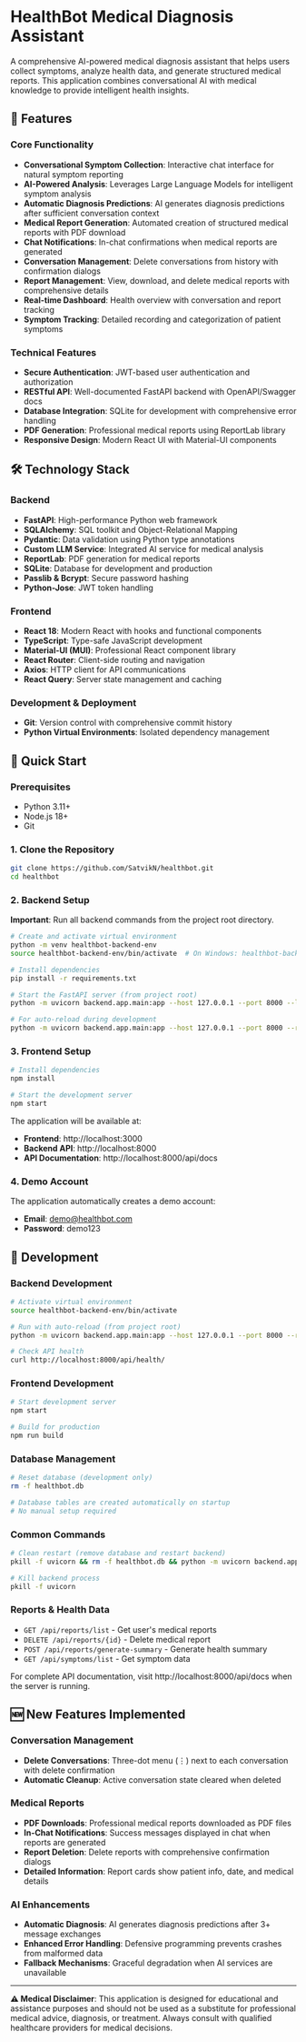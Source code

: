 # HealthBot Medical Diagnosis Assistant

A comprehensive AI-powered medical diagnosis assistant that helps users collect symptoms, analyze health data, and generate structured medical reports. This application combines conversational AI with medical knowledge to provide intelligent health insights.

## 🏥 Features

### Core Functionality
- **Conversational Symptom Collection**: Interactive chat interface for natural symptom reporting
- **AI-Powered Analysis**: Leverages Large Language Models for intelligent symptom analysis
- **Automatic Diagnosis Predictions**: AI generates diagnosis predictions after sufficient conversation context
- **Medical Report Generation**: Automated creation of structured medical reports with PDF download
- **Chat Notifications**: In-chat confirmations when medical reports are generated
- **Conversation Management**: Delete conversations from history with confirmation dialogs
- **Report Management**: View, download, and delete medical reports with comprehensive details
- **Real-time Dashboard**: Health overview with conversation and report tracking
- **Symptom Tracking**: Detailed recording and categorization of patient symptoms

### Technical Features
- **Secure Authentication**: JWT-based user authentication and authorization
- **RESTful API**: Well-documented FastAPI backend with OpenAPI/Swagger docs
- **Database Integration**: SQLite for development with comprehensive error handling
- **PDF Generation**: Professional medical reports using ReportLab library
- **Responsive Design**: Modern React UI with Material-UI components

## 🛠 Technology Stack

### Backend
- **FastAPI**: High-performance Python web framework
- **SQLAlchemy**: SQL toolkit and Object-Relational Mapping
- **Pydantic**: Data validation using Python type annotations
- **Custom LLM Service**: Integrated AI service for medical analysis
- **ReportLab**: PDF generation for medical reports
- **SQLite**: Database for development and production
- **Passlib & Bcrypt**: Secure password hashing
- **Python-Jose**: JWT token handling

### Frontend
- **React 18**: Modern React with hooks and functional components
- **TypeScript**: Type-safe JavaScript development
- **Material-UI (MUI)**: Professional React component library
- **React Router**: Client-side routing and navigation
- **Axios**: HTTP client for API communications
- **React Query**: Server state management and caching

### Development & Deployment
- **Git**: Version control with comprehensive commit history
- **Python Virtual Environments**: Isolated dependency management

## 🚀 Quick Start

### Prerequisites
- Python 3.11+
- Node.js 18+
- Git

### 1. Clone the Repository
```bash
git clone https://github.com/SatvikN/healthbot.git
cd healthbot
```

### 2. Backend Setup

**Important**: Run all backend commands from the project root directory.

```bash
# Create and activate virtual environment
python -m venv healthbot-backend-env
source healthbot-backend-env/bin/activate  # On Windows: healthbot-backend-env\Scripts\activate

# Install dependencies
pip install -r requirements.txt

# Start the FastAPI server (from project root)
python -m uvicorn backend.app.main:app --host 127.0.0.1 --port 8000 --log-level info

# For auto-reload during development
python -m uvicorn backend.app.main:app --host 127.0.0.1 --port 8000 --reload
```

### 3. Frontend Setup
```bash
# Install dependencies
npm install

# Start the development server
npm start
```

The application will be available at:
- **Frontend**: http://localhost:3000
- **Backend API**: http://localhost:8000
- **API Documentation**: http://localhost:8000/api/docs

### 4. Demo Account
The application automatically creates a demo account:
- **Email**: demo@healthbot.com
- **Password**: demo123

## 🔧 Development

### Backend Development
```bash
# Activate virtual environment
source healthbot-backend-env/bin/activate

# Run with auto-reload (from project root)
python -m uvicorn backend.app.main:app --host 127.0.0.1 --port 8000 --reload

# Check API health
curl http://localhost:8000/api/health/
```

### Frontend Development
```bash
# Start development server
npm start

# Build for production
npm run build
```

### Database Management
```bash
# Reset database (development only)
rm -f healthbot.db

# Database tables are created automatically on startup
# No manual setup required
```

### Common Commands
```bash
# Clean restart (remove database and restart backend)
pkill -f uvicorn && rm -f healthbot.db && python -m uvicorn backend.app.main:app --host 127.0.0.1 --port 8000

# Kill backend process
pkill -f uvicorn
```

### Reports & Health Data
- `GET /api/reports/list` - Get user's medical reports
- `DELETE /api/reports/{id}` - Delete medical report
- `POST /api/reports/generate-summary` - Generate health summary
- `GET /api/symptoms/list` - Get symptom data

For complete API documentation, visit http://localhost:8000/api/docs when the server is running.

## 🆕 New Features Implemented

### Conversation Management
- **Delete Conversations**: Three-dot menu (⋮) next to each conversation with delete confirmation
- **Automatic Cleanup**: Active conversation state cleared when deleted

### Medical Reports
- **PDF Downloads**: Professional medical reports downloaded as PDF files
- **In-Chat Notifications**: Success messages displayed in chat when reports are generated
- **Report Deletion**: Delete reports with comprehensive confirmation dialogs
- **Detailed Information**: Report cards show patient info, date, and medical details

### AI Enhancements
- **Automatic Diagnosis**: AI generates diagnosis predictions after 3+ message exchanges
- **Enhanced Error Handling**: Defensive programming prevents crashes from malformed data
- **Fallback Mechanisms**: Graceful degradation when AI services are unavailable   

---

**⚠️ Medical Disclaimer**: This application is designed for educational and assistance purposes and should not be used as a substitute for professional medical advice, diagnosis, or treatment. Always consult with qualified healthcare providers for medical decisions. 